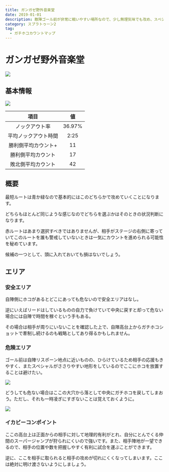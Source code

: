```yaml
---
title: ガンガゼ野外音楽堂
date: 2019-01-01
description: 敵陣ゴール前が非常に戦いやすい場所なので、少し無理気味でも攻め、スペシャルささりやすいので、ガンガン使っていきましょう
category: スプラトゥーン2
tag:
  - ガチホコカウントマップ
---
```


# ガンガゼ野外音楽堂

![](https://pbs.twimg.com/media/Ec7pkXEWkAAbt5i?format=png)

## 基本情報

![](https://pbs.twimg.com/media/Ec7pkOEXkAAGsy-?format=png)

|         項目         |   値   |
| :------------------: | :----: |
|    ノックアウト率    | 36.97% |
| 平均ノックアウト時間 |  2:25  |
| 勝利側平均カウント+  |   11   |
|  勝利側平均カウント  |   17   |
|  敗北側平均カウント  |   42   |

## 概要

最短ルートは青か緑なので基本的にはこのどちらかで攻めていくことになります。

どちらもほとんど同じような感じなのでどちらを選ぶかはそのときの状況判断になります。

赤ルートはあまり選択すべきではありませんが、相手がステージの右側に寄っていてこのルートを誰も警戒していないときは一気にカウントを進められる可能性を秘めています。

候補の一つとして、頭に入れておいても損はないでしょう。

## エリア

### 安全エリア

自陣側にホコがあるとどこにあっても危ないので安全エリアはなし。

逆にいえばリードはしているものの自力で負けていて中央に戻すと却って危ない場合には自陣で時間を稼ぐという手もある。

その場合は相手が周りにいないことを確認した上で、自陣高台上からガチホコショットで牽制し続けるのも戦略としてあり得るかもしれません。

### 危険エリア

ゴール前は自陣リスポーン地点に近いものの、ひらけているため相手の応援もきやすく、またスペシャルがささりやすい地形をしているのでここにホコを放置することは避けたい。

![](https://pbs.twimg.com/media/E3GZEvmUUAMJQP0?format=png)

どうしても危ない場合はここの大穴から落として中央にガチホコを戻してしまおう。ただし、それも一時凌ぎにすぎないことは覚えておくように。

![](https://pbs.twimg.com/media/E3GZGmAVoAIRHuI?format=png)

### イカビーコンポイント

ここの高台上は正面からの相手に対して地理的有利がとれ、自分にとんでくる仲間のスーパージャンプが狩られにくいので強いです。また、相手陣地が一望できるので、相手の位置や数を把握しやすく有利に試合を運ぶことができます。

逆に、ここを相手に取られると相手の攻めが切れにくくなってしまいます。ここは絶対に明け渡さないようにしましょう。
